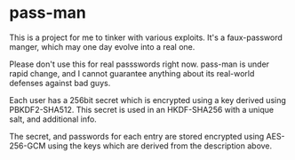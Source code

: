# pass-man

This is a project for me to tinker with various exploits.  It's a faux-password manger, which may one day evolve into a real one.

Please don't use this for real passswords right now.  pass-man is under rapid change, and I cannot guarantee anything about its real-world defenses against bad guys.

Each user has a 256bit secret which is encrypted using a key derived using PBKDF2-SHA512.  This secret is used in an HKDF-SHA256 with a unique salt, and additional info.

The secret, and passwords for each entry are stored encrypted using AES-256-GCM using the keys which are derived from the description above.
